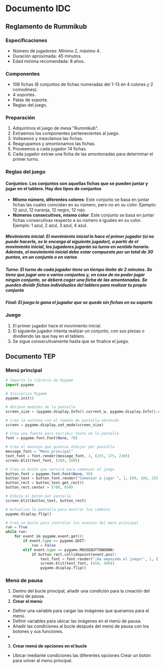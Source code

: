 # Documento IDC

## Reglamento de Rummikub

### Especificaciones

- Número de jugadores: Mínimo 2, máximo 4.
- Duración aproximada: 45 minutos.
- Edad mínima recomendada: 8 años.

### Componentes

- 106 fichas (8 conjuntos de fichas numeradas del 1-13 en 4 colores y 2 comodines).
- 4 soportes.
- Patas de soporte.
- Reglas del juego.

### Preparación

1. Adquirimos el juego de mesa "Rummikub".
2. Extraemos los componentes pertenecientes al juego.
3. Volteamos y mezclamos las fichas.
4. Reagrupamos y amontonamos las fichas.
5. Proveemos a cada jugador 14 fichas.
6. Cada jugador extrae una ficha de las amontonadas para determinar el primer turno.

### Reglas del juego

#### **Conjuntos**: Los conjuntos son aquellas fichas que se pueden juntar y jugar en el tablero. Hay dos tipos de conjuntos

- **Mismo número, diferentes colores**: Este conjunto se basa en juntar fichas las cuales coincidan en su número, pero no en su color. Ejemplo: 12 azul, 12 naranja, 12 negro, 12 rojo.
- **Números consecutivos, mismo color**: Este conjunto se basa en juntar fichas consecutivas respecto a su número e iguales en su color. Ejemplo: 1 azul, 2 azul, 3 azul, 4 azul.

##### **Movimiento inicial**: El movimiento inicial lo hace el primer jugador (si no puede hacerlo, se le encarga al siguiente jugador), a partir de el movimiento inicial, los jugadores jugarán su turno en sentido horario. Además, el movimiento inicial debe estar compuesto por un total de 30 puntos, en un conjunto o en varios

##### **Turno**: El turno de cada jugador tiene un tiempo límite de 2 minutos. Se tiene que jugar uno o varios conjuntos y, en caso de no poder jugar ningún conjunto, se deberá coger una ficha de las amontonadas. Se pueden dividir fichas individuales del tablero para realizar tu propio conjunto

##### **Final**: El juego lo gana el jugador que se quede sin fichas en su soporte

### Juego

1. El primer jugador hace el movimiento inicial.
2. El siguiente jugador intenta realizar un conjunto, con sus piezas o dividiendo las que hay en el tablero.
3. Se sigue consecutivamente hasta que se finalice el juego.

## Documento TEP

### Menú principal

``` python
# Importa la librería de Pygame
import pygame

# Inicializa Pygame
pygame.init()

# Obtiene medidas de la pantalla
screen_size = (pygame.display.Info().current_w, pygame.display.Info().current_h)

# Crea la ventana con el tamaño de pantalla obtenido
screen = pygame.display.set_mode(screen_size)

# Crea una fuente para escribir texto en la pantalla
font = pygame.font.Font(None, 70)

# Crea el mensaje que quieras dibujar por pantalla
message_font = "Menú principal"
text_font = font.render(message_font, 1, (255, 175, 230))
screen.blit(text_font, (200, 300))

# Crea un botón que servirá para comenzar el juego
button_font = pygame.font.Font(None, 50)
button_text = button_font.render("Comenzar a jugar ", 1, (80, 100, 255))
button_rect = button_text.get_rect()
button_rect.center = (700, 650)

# Dibuja el botón por pantalla
screen.blit(button_text, button_rect)

# Actualiza la pantalla para mostrar los cambios
pygame.display.flip()

# Crea un bucle para controlar los eventos del menú principal
run = True
while run:
    for event in pygame.event.get():
        if event.type == pygame.QUIT:
            run = False
        elif event.type == pygame.MOUSEBUTTONDOWN:
            if button_rect.collidepoint(event.pos):
                text_font = font.render("¡Ha empezado el juego!", 1, (100, 255, 70))
                screen.blit(text_font, (450, 400))
                pygame.display.flip()
```

### Menú de pausa

1. Dentro del bucle principal, añadir una condición para la creación del menú de pausa.
2. **Crear el menú**:

- Definir una variable para cargar las imágenes que queramos para el menú.
- Definir variables para ubicar las imágenes en el menú de pausa.
- Añadir las condiciones al bucle después del menú de pausa con los botones y sus funciones.
- 
3. **Crear menú de opciones en el bucle**

- Ubicar mediante condiciones las diferentes opciones
Crear un botón para volver al menú principal.

